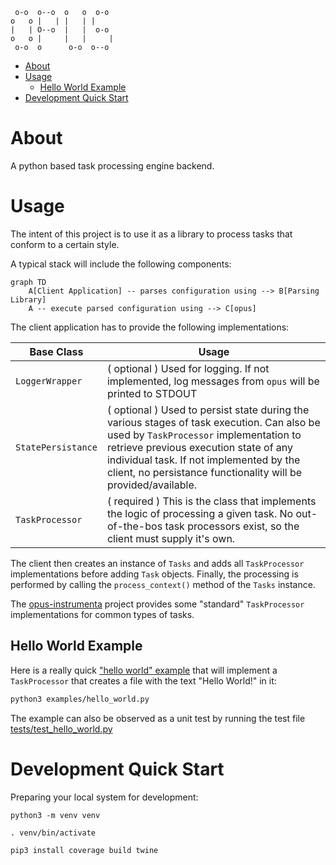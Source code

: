 ```text
 o-o  o--o  o   o  o-o  
o   o |   | |   | |     
|   | O--o  |   |  o-o  
o   o |     |   |     | 
 o-o  o      o-o  o--o  
```

- [About](#about)
- [Usage](#usage)
  - [Hello World Example](#hello-world-example)
- [Development Quick Start](#development-quick-start)

# About

A python based task processing engine backend.

# Usage

The intent of this project is to use it as a library to process tasks that conform to a certain style.

A typical stack will include the following components:

```mermaid
graph TD
    A[Client Application] -- parses configuration using --> B[Parsing Library]
    A -- execute parsed configuration using --> C[opus]
```

The client application has to provide the following implementations:

| Base Class         | Usage                                                                                                                                                                                                                                                                                      |
|--------------------|--------------------------------------------------------------------------------------------------------------------------------------------------------------------------------------------------------------------------------------------------------------------------------------------|
| `LoggerWrapper`    | ( optional ) Used for logging. If not implemented, log messages from `opus` will be printed to STDOUT                                                                                                                                                                                      |
| `StatePersistance` | ( optional ) Used to persist state during the various stages of task execution. Can also be used by `TaskProcessor` implementation to retrieve previous execution state of any individual task. If not implemented by the client, no persistance functionality will be provided/available. |
| `TaskProcessor`    | ( required ) This is the class that implements the logic of processing a given task. No out-of-the-bos task processors exist, so the client must supply it's own.                                                                                                                          |

The client then creates an instance of `Tasks` and adds all `TaskProcessor` implementations before adding `Task` objects. Finally, the processing is performed by calling the `process_context()` method of the `Tasks` instance.

The [opus-instrumenta](https://github.com/nicc777/opus-instrumenta) project provides some "standard" `TaskProcessor` implementations for common types of tasks.

## Hello World Example

Here is a really quick ["hello world" example](./examples/hello_world.py) that will implement a `TaskProcessor` that creates a file with the text "Hello World!" in it:

```sh
python3 examples/hello_world.py
```

The example can also be observed as a unit test by running the test file [tests/test_hello_world.py](tests/test_hello_world.py)

# Development Quick Start

Preparing your local system for development:

```shell
python3 -m venv venv

. venv/bin/activate

pip3 install coverage build twine
```

